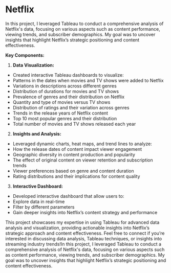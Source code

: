 # Netflix
In this project, I leveraged Tableau to conduct a comprehensive analysis of Netflix's data, focusing on various aspects such as content performance, viewing trends, and subscriber demographics. My goal was to uncover insights that highlight Netflix’s strategic positioning and content effectiveness.

**Key Components:**

1. **Data Visualization:**
 - Created interactive Tableau dashboards to visualize:
 - Patterns in the dates when movies and TV shows were added to Netflix
 - Variations in descriptions across different genres
 - Distribution of durations for movies and TV shows
 - Prevalence of genres and their distribution on Netflix
 - Quantity and type of movies versus TV shows
 - Distribution of ratings and their variation across genres
 - Trends in the release years of Netflix content
 - Top 10 most popular genres and their distribution
 - Total number of movies and TV shows released each year

2. **Insights and Analysis:**
 - Leveraged dynamic charts, heat maps, and trend lines to analyze:
 - How the release dates of content impact viewer engagement
 - Geographic diversity in content production and popularity
 - The effect of original content on viewer retention and subscription trends
 - Viewer preferences based on genre and content duration
 - Rating distributions and their implications for content quality

3. **Interactive Dashboard:**
 - Developed interactive dashboard that allow users to:
 - Explore data in real-time
 - Filter by different parameters
 - Gain deeper insights into Netflix’s content strategy and performance

This project showcases my expertise in using Tableau for advanced data analysis and visualization, providing actionable insights into Netflix’s strategic approach and content effectiveness. Feel free to connect if you’re interested in discussing data analysis, Tableau techniques, or insights into streaming industry trends!In this project, I leveraged Tableau to conduct a comprehensive analysis of Netflix's data, focusing on various aspects such as content performance, viewing trends, and subscriber demographics. My goal was to uncover insights that highlight Netflix’s strategic positioning and content effectiveness.
